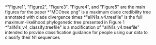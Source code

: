 *"Figure1", "Figure2", "Figure3", "Figure4", and "Figure5" are the main figures for the paper
*"MCCtree.png" is a maximum clade credibility tree annotated with clade divergence times
*"allN1s_v4.treefile" is the full maximum-likelihood phylogenetic tree presented in Figure 1
*"allN1s_v4_classify.treefile" is a modification of "allN1s_v4.treefile" intended to provide classification guidance for people using our data to classify their N1 sequences
